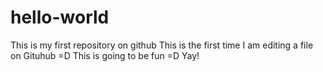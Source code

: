 # hello-world
This is my first repository on github
This is the first time I am editing a file on Gituhub =D 
This is going to be fun =D Yay!
